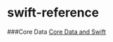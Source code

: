 swift-reference
==================

###Core Data
[Core Data and Swift](http://code.tutsplus.com/series/core-data-and-swift--cms-907)
